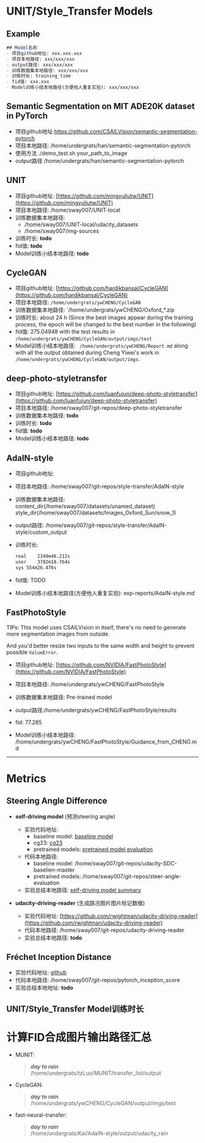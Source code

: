 # UNIT/Style_Transfer Models

## Example
``` markdown
## Model名称
- 项目github地址: xxx.xxx.xxx
- 项目本地路径: xxx/xxx/xxx
- output路径: xxx/xxx/xxx
- 训练数据集本地路径: xxx/xxx/xxx
- 训练时长: training_time
- fid值: xxx.xxx
- Model训练小结本地路径(方便他人重复实验): xxx/xxx/xxx
```
## Semantic Segmentation on MIT ADE20K dataset in PyTorch
- 项目github地址:https://github.com/CSAILVision/semantic-segmentation-pytorch
- 项目本地路径: /home/undergrats/han/semantic-segmentation-pytorch
- 使用方法 ./demo_test.sh your_path_to_image 
- output路径 /home/undergrats/han/semantic-segmentation-pytorch


## UNIT

- 项目github地址: [https://github.com/mingyuliutw/UNIT](https://github.com/mingyuliutw/UNIT)
- 项目本地路径: /home/sway007/UNIT-local
- 训练数据集本地路径:
  - /home/sway007/UNIT-local/udacity_datasets
  - /home/sway007/img-sources
- 训练时长: **todo**
- fid值: **todo**
- Model训练小结本地路径: **todo**

## CycleGAN

- 项目github地址:  [https://github.com/hardikbansal/CycleGAN](https://github.com/hardikbansal/CycleGAN)
- 项目本地路径: `/home/undergrats/ywCHENG/CycleGAN`
- 训练数据集本地路径: `/home/undergrats/ywCHENG/Oxford_*.zip
- 训练时长: about 24 h (Since the best images appear during the training process, the epoch will be changed to the best number in the following)
- fid值: 275.04948 with the test results in `/home/undergrats/ywCHENG/CycleGAN/output/imgs/test`
- Model训练小结本地路径: ` /home/undergrats/ywCHENG/Report.md` along with all the output obtained during Cheng Yiwei's work in `/home/undergrats/ywCHENG/CycleGAN/output/imgs`.

## deep-photo-styletransfer

- 项目github地址: [https://github.com/luanfujun/deep-photo-styletransfer](https://github.com/luanfujun/deep-photo-styletransfer)
- 项目本地路径: /home/sway007/git-repos/deep-photo-styletransfer
- 训练数据集本地路径: **todo**
- 训练时长: **todo**
- fid值: **todo**
- Model训练小结本地路径: **todo**

## AdaIN-style

- 项目github地址: 

- 项目本地路径: /home/sway007/git-repos/style-transfer/AdaIN-style

- 训练数据集本地路径: content_dir(/home/sway007/datasets/unamed_dataset)  style_dir(/home/sway007/datasets/Images_Oxford_Sun/snow_1)

- output路径: /home/sway007/git-repos/style-transfer/AdaIN-style/custom_output

- 训练时长: 
    ```bash
    real	2349m46.212s
    user	3782m18.764s
    sys	554m26.476s
    ```

- fid值: TODO

- Model训练小结本地路径(方便他人重复实验): exp-reports/AdaIN-style.md

## FastPhotoStyle

TIPs: This model uses CSAILVision in itself, there's no need to generate more segmentation images from outside.

And you'd better resize two inputs to the same width and height to prevent possible `ValueError`.

- 项目github地址: [https://github.com/NVIDIA/FastPhotoStyle](https://github.com/NVIDIA/FastPhotoStyle)

- 项目本地路径: /home/undergrats/ywCHENG/FastPhotoStyle
- 训练数据集本地路径: Pre-trained model
- output路径:/home/undergrats/ywCHENG/FastPhotoStyle/results
- fid: 77.285
- Model训练小结本地路径: /home/undergrats/ywCHENG/FastPhotoStyle/Guidance_from_CHENG.md

-----------------------

# Metrics

## Steering Angle Difference

- **self-driving model** (预测steering angle)
    - 实验代码地址: 
        - baseline model: [baseline model](https://github.com/dolaameng/udacity-SDC-baseline)
        - cg23: [cg23](https://github.com/udacity/self-driving-car/tree/master/steering-models/community-models/cg23)
        - pretrained models: [pretrained model evaluation](https://github.com/udacity/self-driving-car/tree/master/steering-models/evaluation)
    - 代码本地路径: 
        - baseline model: /home/sway007/git-repos/udacity-SDC-baselien-master
        - pretrained models: /home/sway007/git-repos/steer-angle-evaluation
    - 实验总结本地路径: [self-driving model summary](https://docs.google.com/document/d/1koSxoUU7QjgYpHRdOcLGRNhlKUnOZWE1EMcpufwrH-M/edit?usp=sharing)
  
- **udacity-driving-reader** (生成路况图片图片标记数据)
    - 实验代码地址: [https://github.com/rwightman/udacity-driving-reader](https://github.com/rwightman/udacity-driving-reader)
    - 代码本地路径: /home/sway007/git-repos/udacity-driving-reader
    - 实验总结本地路径: **todo**

## Fréchet Inception Distance

- 实验代码地址: [github](https://github.com/mseitzer/pytorch-fid)
- 代码本地路径: /home/sway007/git-repos/pytorch_inception_score
- 实验总结本地地址: **todo**

## UNIT/Style_Transfer Model训练时长

# 计算FID合成图片输出路径汇总

- MUNIT:  
  > **_day to rain_**  
  /home/undergrats/tzLuo/MUNIT/transfer_list/output

- CycleGAN:
  > **_day to rain_**   
  /home/undergrats/ywCHENG/CycleGAN/output/imgs/test

- fast-neural-transfer:
  > **_day to rain_**  
  /home/undergrats/Kai/AdaIN-style/output/udacity_rain

